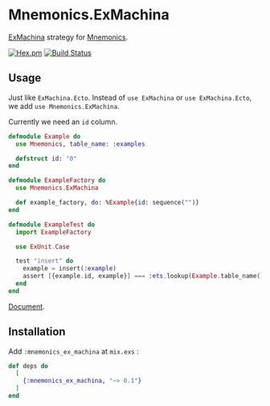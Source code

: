 Mnemonics.ExMachina
==
[ExMachina][ExMachina] strategy for [Mnemonics][Mnemonics].

[![Hex.pm](https://img.shields.io/hexpm/v/mnemonics_ex_machina.svg)](https://hex.pm/packages/mnemonics_ex_machina)
[![Build Status](https://travis-ci.org/ne-sachirou/mnemonics_ex_machina.svg?branch=master)](https://travis-ci.org/ne-sachirou/mnemonics_ex_machina)

Usage
--
Just like `ExMachina.Ecto`. Instead of `use ExMachina` or `use ExMachina.Ecto`, we add `use Mnemonics.ExMachina`.

Currently we need an `id` column.

```elixir
defmodule Example do
  use Mnemonics, table_name: :examples

  defstruct id: "0"
end

defmodule ExampleFactory do
  use Mnemonics.ExMachina

  def example_factory, do: %Example{id: sequence("")}
end

defmodule ExampleTest do
  import ExampleFactory

  use ExUnit.Case

  test "insert" do
    example = insert(:example)
    assert [{example.id, example}] === :ets.lookup(Example.table_name(), example.id)
  end
end
```

[Document](https://hexdocs.pm/mnemonics_ex_machina).

Installation
--
Add `:mnemonics_ex_machina` at `mix.exs` :

```elixir
def deps do
  [
    {:mnemonics_ex_machina, "~> 0.1"}
  ]
end
```

[ExMachina]: https://hex.pm/packages/ex_machina
[Mnemonics]: https://hex.pm/packages/mnemonics
